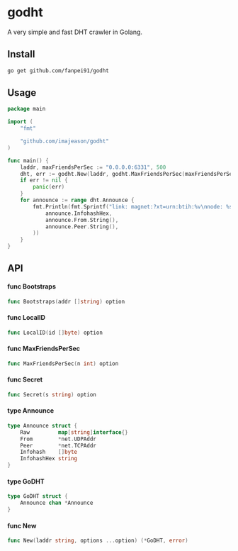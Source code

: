 # godht

A very simple and fast DHT crawler in Golang.

## Install
```bash
go get github.com/fanpei91/godht
```

## Usage
```go
package main

import (
	"fmt"

	"github.com/imajeason/godht"
)

func main() {
	laddr, maxFriendsPerSec := "0.0.0.0:6331", 500
	dht, err := godht.New(laddr, godht.MaxFriendsPerSec(maxFriendsPerSec))
	if err != nil {
		panic(err)
	}
	for announce := range dht.Announce {
		fmt.Println(fmt.Sprintf("link: magnet:?xt=urn:btih:%v\nnode: %s\npeer: %s\n",
			announce.InfohashHex,
			announce.From.String(),
			announce.Peer.String(),
		))
	}
}
```
## API

#### func  Bootstraps

```go
func Bootstraps(addr []string) option
```

#### func  LocalID

```go
func LocalID(id []byte) option
```

#### func  MaxFriendsPerSec

```go
func MaxFriendsPerSec(n int) option
```

#### func  Secret

```go
func Secret(s string) option
```

#### type Announce

```go
type Announce struct {
	Raw         map[string]interface{}
	From        *net.UDPAddr
	Peer        *net.TCPAddr
	Infohash    []byte
	InfohashHex string
}
```


#### type GoDHT

```go
type GoDHT struct {
	Announce chan *Announce
}
```


#### func  New

```go
func New(laddr string, options ...option) (*GoDHT, error)
```
